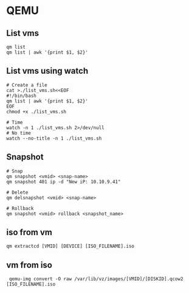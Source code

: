 # QEMU

## List vms
```
qm list
qm list | awk '{print $1, $2}'
```

## List vms using watch
```
# Create a file
cat >./list_vms.sh<<EOF
#!/bin/bash
qm list | awk '{print $1, $2}'
EOF
chmod +x ./list_vms.sh

# Time
watch -n 1 ./list_vms.sh 2>/dev/null
# No time
watch --no-title -n 1 ./list_vms.sh
```

## Snapshot
```
# Snap
qm snapshot <vmid> <snap-name>
qm snapshot 401 ip -d "New iP: 10.10.9.41"

# Delete
qm delsnapshot <vmid> <snap-name>

# Rollback
qm snapshot <vmid> rollback <snapshot_name>
```

## iso from vm
```
qm extractcd [VMID] [DEVICE] [ISO_FILENAME].iso
```

## vm from iso
```
 qemu-img convert -O raw /var/lib/vz/images/[VMID]/[DISKID].qcow2 [ISO_FILENAME].iso
```

